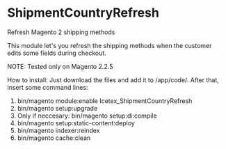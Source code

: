 # ShipmentCountryRefresh
Refresh Magento 2 shipping methods 

This module let's you refresh the shipping methods when the customer edits some fields during checkout.

NOTE: Tested only on Magento 2.2.5

How to install:
Just download the files and add it to /app/code/. 
After that, insert some command lines:
1. bin/magento module:enable Icetex_ShipmentCountryRefresh
2. bin/magento setup:upgrade
3. Only if neccesary: bin/magento setup:di:compile
4. bin/magento setup:static-content:deploy
5. bin/magento indexer:reindex
6. bin/magento cache:clean
